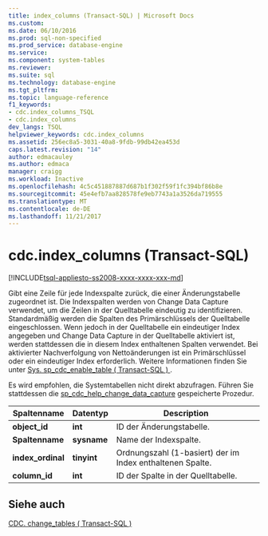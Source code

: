 ```yaml
---
title: index_columns (Transact-SQL) | Microsoft Docs
ms.custom: 
ms.date: 06/10/2016
ms.prod: sql-non-specified
ms.prod_service: database-engine
ms.service: 
ms.component: system-tables
ms.reviewer: 
ms.suite: sql
ms.technology: database-engine
ms.tgt_pltfrm: 
ms.topic: language-reference
f1_keywords:
- cdc.index_columns_TSQL
- cdc.index_columns
dev_langs: TSQL
helpviewer_keywords: cdc.index_columns
ms.assetid: 256ec8a5-3031-40a8-9fdb-99db42ea453d
caps.latest.revision: "14"
author: edmacauley
ms.author: edmaca
manager: craigg
ms.workload: Inactive
ms.openlocfilehash: 4c5c451887887d687b1f302f59f1fc394bf86b8e
ms.sourcegitcommit: 45e4efb7aa828578fe9eb7743a1a3526da719555
ms.translationtype: MT
ms.contentlocale: de-DE
ms.lasthandoff: 11/21/2017
---
```

# <a name="cdcindexcolumns-transact-sql"></a>cdc.index_columns (Transact-SQL)
[!INCLUDE[tsql-appliesto-ss2008-xxxx-xxxx-xxx-md](../../includes/tsql-appliesto-ss2008-xxxx-xxxx-xxx-md.md)]

  Gibt eine Zeile für jede Indexspalte zurück, die einer Änderungstabelle zugeordnet ist. Die Indexspalten werden von Change Data Capture verwendet, um die Zeilen in der Quelltabelle eindeutig zu identifizieren. Standardmäßig werden die Spalten des Primärschlüssels der Quelltabelle eingeschlossen. Wenn jedoch in der Quelltabelle ein eindeutiger Index angegeben und Change Data Capture in der Quelltabelle aktiviert ist, werden stattdessen die in diesem Index enthaltenen Spalten verwendet. Bei aktivierter Nachverfolgung von Nettoänderungen ist ein Primärschlüssel oder ein eindeutiger Index erforderlich. Weitere Informationen finden Sie unter [Sys. sp_cdc_enable_table &#40; Transact-SQL &#41; ](../../relational-databases/system-stored-procedures/sys-sp-cdc-enable-table-transact-sql.md).  
  
 Es wird empfohlen, die Systemtabellen nicht direkt abzufragen. Führen Sie stattdessen die [sp_cdc_help_change_data_capture](../../relational-databases/system-stored-procedures/sys-sp-cdc-help-change-data-capture-transact-sql.md) gespeicherte Prozedur.  

  
|Spaltenname|Datentyp|Description|  
|-----------------|---------------|-----------------|  
|**object_id**|**int**|ID der Änderungstabelle.|  
|**Spaltenname**|**sysname**|Name der Indexspalte.|  
|**index_ordinal**|**tinyint**|Ordnungszahl (1-basiert) der im Index enthaltenen Spalte.|  
|**column_id**|**int**|ID der Spalte in der Quelltabelle.|  
  
## <a name="see-also"></a>Siehe auch  
 [CDC. change_tables &#40; Transact-SQL &#41;](../../relational-databases/system-tables/cdc-change-tables-transact-sql.md)  
  
  
